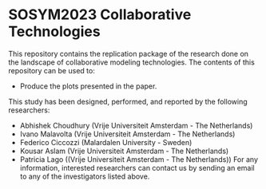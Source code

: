# SOSYM2023 Collaborative Technologies
This repository contains the replication package of the research done on the landscape of collaborative modeling technologies. The contents of this repository can be used to:
  * Produce the plots presented in the paper.

This study has been designed, performed, and reported by the following researchers:
  * Abhishek Choudhury (Vrije Universiteit Amsterdam - The Netherlands)
  * Ivano Malavolta (Vrije Universiteit Amsterdam - The Netherlands)
  * Federico Ciccozzi (Malardalen University - Sweden)
  * Kousar Aslam (Vrije Universiteit Amsterdam - The Netherlands)
  * Patricia Lago ((Vrije Universiteit Amsterdam - The Netherlands))
For any information, interested researchers can contact us by sending an email to any of the investigators listed above.
